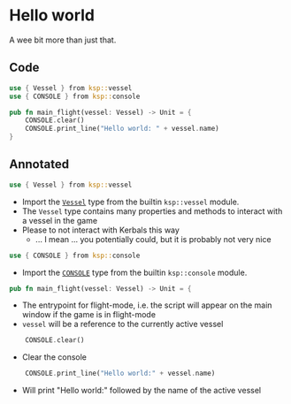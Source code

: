 # Hello world

A wee bit more than just that.

## Code

```rust
use { Vessel } from ksp::vessel
use { CONSOLE } from ksp::console

pub fn main_flight(vessel: Vessel) -> Unit = {
    CONSOLE.clear()
    CONSOLE.print_line("Hello world: " + vessel.name)
}
```

## Annotated

```rust
use { Vessel } from ksp::vessel
```

* Import the [`Vessel`](../../reference/ksp/vessel.md#vessel) type from the builtin `ksp::vessel` module.
* The `Vessel` type contains many properties and methods to interact with a vessel in the game
* Please to not interact with Kerbals this way
  * ... I mean ... you potentially could, but it is probably not very nice

```rust
use { CONSOLE } from ksp::console
```

* Import the [`CONSOLE`](../../reference/ksp/console.md) type from the builtin `ksp::console` module.

```rust
pub fn main_flight(vessel: Vessel) -> Unit = {
```

* The entrypoint for flight-mode, i.e. the script will appear on the main window if the game is in flight-mode
* `vessel` will be a reference to the currently active vessel

```rust
    CONSOLE.clear()
```

* Clear the console

```rust
    CONSOLE.print_line("Hello world:" + vessel.name)
```

* Will print "Hello world:" followed by the name of the active vessel
